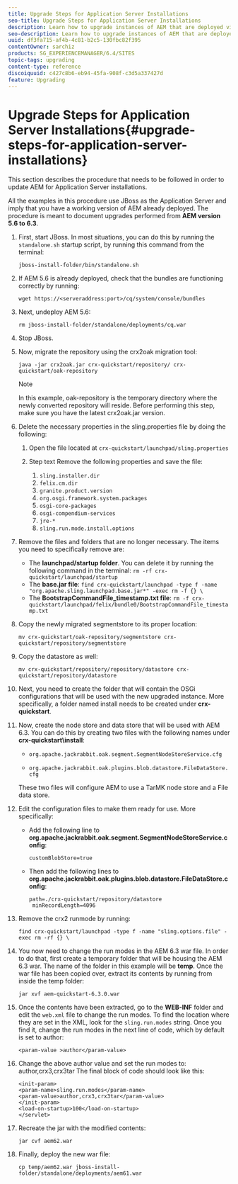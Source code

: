 ```yaml
---
title: Upgrade Steps for Application Server Installations
seo-title: Upgrade Steps for Application Server Installations
description: Learn how to upgrade instances of AEM that are deployed via Application Servers.
seo-description: Learn how to upgrade instances of AEM that are deployed via Application Servers.
uuid: df3fa715-af4b-4c81-b2c5-130fbc82f395
contentOwner: sarchiz
products: SG_EXPERIENCEMANAGER/6.4/SITES
topic-tags: upgrading
content-type: reference
discoiquuid: c427c8b6-eb94-45fa-908f-c3d5a337427d
feature: Upgrading
---
```


# Upgrade Steps for Application Server Installations{#upgrade-steps-for-application-server-installations}

This section describes the procedure that needs to be followed in order to update AEM for Application Server installations.

All the examples in this procedure use JBoss as the Application Server and imply that you have a working version of AEM already deployed. The procedure is meant to document upgrades performed from **AEM version 5.6 to 6.3**.

1. First, start JBoss. In most situations, you can do this by running the `standalone.sh` startup script, by running this command from the terminal:

   ```shell
   jboss-install-folder/bin/standalone.sh
   ```

1. If AEM 5.6 is already deployed, check that the bundles are functioning correctly by running:

   ```shell
   wget https://<serveraddress:port>/cq/system/console/bundles
   ```

1. Next, undeploy AEM 5.6:

   ```shell
   rm jboss-install-folder/standalone/deployments/cq.war
   ```

1. Stop JBoss.  

1. Now, migrate the repository using the crx2oak migration tool:

   ```shell
   java -jar crx2oak.jar crx-quickstart/repository/ crx-quickstart/oak-repository
   ```

   >[!NOTE]
   >
   >In this example, oak-repository is the temporary directory where the newly converted repository will reside. Before performing this step, make sure you have the latest crx2oak.jar version.

1. Delete the necessary properties in the sling.properties file by doing the following:

    1. Open the file located at `crx-quickstart/launchpad/sling.properties`
    1. Step text Remove the following properties and save the file:

        1. `sling.installer.dir`  
        1. `felix.cm.dir` 
        1. `granite.product.version`  
        1. `org.osgi.framework.system.packages`  
        1. `osgi-core-packages`  
        1. `osgi-compendium-services`  
        1. `jre-*`  
        1. `sling.run.mode.install.options`

1. Remove the files and folders that are no longer necessary. The items you need to specifically remove are:

    * The **launchpad/startup folder**. You can delete it by running the following command in the terminal: `rm -rf crx-quickstart/launchpad/startup` 
    * The **base.jar file**: `find crx-quickstart/launchpad -type f -name "org.apache.sling.launchpad.base.jar*" -exec rm -f {} \` 
    * The **BootstrapCommandFile_timestamp.txt file**: `rm -f crx-quickstart/launchpad/felix/bundle0/BootstrapCommandFile_timestamp.txt`

1. Copy the newly migrated segmentstore to its proper location:

   ```shell
   mv crx-quickstart/oak-repository/segmentstore crx-quickstart/repository/segmentstore
   ```

1. Copy the datastore as well:

   ```shell
   mv crx-quickstart/repository/repository/datastore crx-quickstart/repository/datastore
   ```

1. Next, you need to create the folder that will contain the OSGi configurations that will be used with the new upgraded instance. More specifically, a folder named install needs to be created under **crx-quickstart**.  

1. Now, create the node store and data store that will be used with AEM 6.3. You can do this by creating two files with the following names under **crx-quickstart\install**:

    * `org.apache.jackrabbit.oak.segment.SegmentNodeStoreService.cfg`  
    
    * `org.apache.jackrabbit.oak.plugins.blob.datastore.FileDataStore.cfg`

   These two files will configure AEM to use a TarMK node store and a File data store.

1. Edit the configuration files to make them ready for use. More specifically:

    * Add the following line to **org.apache.jackrabbit.oak.segment.SegmentNodeStoreService.config**: 
    
      `customBlobStore=true`  
    
    * Then add the following lines to **org.apache.jackrabbit.oak.plugins.blob.datastore.FileDataStore.config**:

      ```    
      path=./crx-quickstart/repository/datastore
       minRecordLength=4096
      ```

1. Remove the crx2 runmode by running:

   ```shell
   find crx-quickstart/launchpad -type f -name "sling.options.file" -exec rm -rf {} \
   ```

1. You now need to change the run modes in the AEM 6.3 war file. In order to do that, first create a temporary folder that will be housing the AEM 6.3 war. The name of the folder in this example will be **temp**. Once the war file has been copied over, extract its contents by running from inside the temp folder:

   ```shell
   jar xvf aem-quickstart-6.3.0.war
   ```

1. Once the contents have been extracted, go to the **WEB-INF** folder and edit the `web.xml` file to change the run modes. To find the location where they are set in the XML, look for the `sling.run.modes` string. Once you find it, change the run modes in the next line of code, which by default is set to author:

   ```shell
   <param-value >author</param-value>
   ```

1. Change the above author value and set the run modes to: author,crx3,crx3tar The final block of code should look like this:

   ```
   <init-param>
   <param-name>sling.run.modes</param-name>
   <param-value>author,crx3,crx3tar</param-value>
   </init-param>
   <load-on-startup>100</load-on-startup>
   </servlet>
   ```

1. Recreate the jar with the modified contents:

   ```shell
   jar cvf aem62.war
   ```

1. Finally, deploy the new war file:

   ```shell
   cp temp/aem62.war jboss-install-folder/standalone/deployments/aem61.war
   ```

